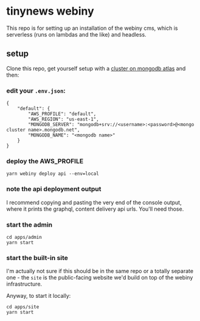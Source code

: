 # tinynews webiny

This repo is for setting up an installation of the webiny cms, which is serverless (runs on lambdas and the like) and headless. 

## setup

Clone this repo, get yourself setup with a [cluster on mongodb atlas](https://docs.webiny.com/docs/guides/mongodb-atlas/) and then:

### edit your `.env.json`:

```
{
	"default": {
		"AWS_PROFILE": "default",
		"AWS_REGION": "us-east-1",
		"MONGODB_SERVER": "mongodb+srv://<username>:<password>@<mongo cluster name>.mongodb.net",
		"MONGODB_NAME": "<mongodb name>"
	}
}
```

### deploy the AWS_PROFILE

`yarn webiny deploy api --env=local`

### note the api deployment output

I recommend copying and pasting the very end of the console output, where it prints the graphql, content delivery api urls. You'll need those.

### start the admin

```
cd apps/admin
yarn start
```

### start the built-in site

I'm actually not sure if this should be in the same repo or a totally separate one - the `site` is the public-facing website we'd build on top of the webiny infrastructure.

Anyway, to start it locally:

```
cd apps/site
yarn start
```